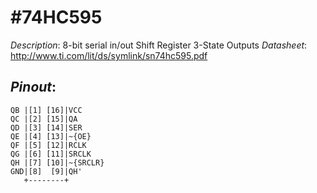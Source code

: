 #74HC595
=======

*Description*: 8-bit serial in/out Shift Register 3-State Outputs
*Datasheet*: http://www.ti.com/lit/ds/symlink/sn74hc595.pdf

*Pinout*: 
--------

```   +--------+
QB |[1]	[16]|VCC
QC |[2]	[15]|QA
QD |[3]	[14]|SER
QE |[4]	[13]|~{OE}
QF |[5]	[12]|RCLK
QG |[6]	[11]|SRCLK
QH |[7]	[10]|~{SRCLR}
GND|[8]	 [9]|QH'
   +--------+
```